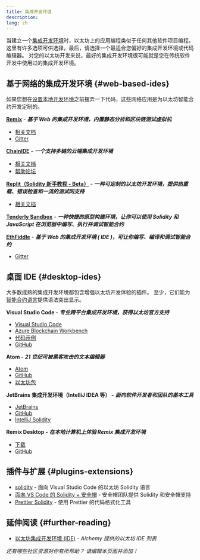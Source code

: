 ```yaml
---
title: 集成开发环境
description:
lang: zh
---
```


当建立一个[集成开发环境](https://wikipedia.org/wiki/Integrated_development_environment)时，以太坊上的应用编程类似于任何其他软件项目编程。 这里有许多选项可供选择，最后，请选择一个最适合您偏好的集成开发环境或代码编辑器。 对您的以太坊开发来说，最好的集成开发环境很可能就是您在传统软件开发中使用过的集成开发环境。

## 基于网络的集成开发环境 \{#web-based-ides}

如果您想在[设置本地开发环境](/developers/local-environment/)之前摆弄一下代码，这些网络应用是为以太坊智能合约开发定制的。

**[Remix](https://remix.ethereum.org/)** - **_基于 Web 的集成开发环境，内置静态分析和区块链测试虚拟机_**

- [相关文档](https://remix-ide.readthedocs.io/en/latest/#)
- [Gitter](https://gitter.im/ethereum/remix)

**[ChainIDE](https://chainide.com/)** - **_一个支持多链的云端集成开发环境_**

- [相关文档](https://chainide.gitbook.io/chainide-english-1/)
- [帮助论坛](https://forum.chainide.com/)

**[Replit（Solidity 新手教程 - Beta）](https://replit.com/@replit/Solidity-starter-beta)** - **_一种可定制的以太坊开发环境，提供热重载、错误检查和一流的测试网支持_**

- [相关文档](https://docs.replit.com/)

**[Tenderly Sandbox](https://sandbox.tenderly.co/)** - **_一种快捷的原型构建环境，让你可以使用 Solidity 和 JavaScript 在浏览器中编写、执行并调试智能合约_**

**[EthFiddle](https://ethfiddle.com/)** - **_基于 Web 的集成开发环境 ( IDE )，可让你编写、编译和调试智能合约_**

- [Gitter](https://gitter.im/loomnetwork/ethfiddle)

## 桌面 IDE \{#desktop-ides}

大多数成熟的集成开发环境都包含增强以太坊开发体验的插件。 至少，它们能为[智能合约语言](/developers/docs/smart-contracts/languages/)提供语法突出显示。

**Visual Studio Code -** **_专业跨平台集成开发环境，获得以太坊官方支持_**

- [Visual Studio Code](https://code.visualstudio.com/)
- [Azure Blockchain Workbench](https://azuremarketplace.microsoft.com/en-us/marketplace/apps/microsoft-azure-blockchain.azure-blockchain-workbench?tab=Overview)
- [代码示例](https://github.com/Azure-Samples/blockchain/blob/master/blockchain-workbench/application-and-smart-contract-samples/readme.md)
- [GitHub](https://github.com/microsoft/vscode)

**Atom -** **_21 世纪可被黑客攻击的文本编辑器_**

- [Atom](https://atom.io/)
- [GitHub](https://github.com/atom)
- [以太坊包](https://atom.io/packages/search?utf8=%E2%9C%93&q=keyword%3Aethereum&commit=Search)

**JetBrains 集成开发环境（IntelliJ IDEA 等） -** **_面向软件开发者和团队的基本工具_**

- [JetBrains](https://www.jetbrains.com/)
- [GitHub](https://github.com/JetBrains)
- [IntelliJ Solidity](https://github.com/intellij-solidity/intellij-solidity/)

**Remix Desktop -** **_在本地计算机上体验 Remix 集成开发环境_**

- [下载](https://github.com/ethereum/remix-desktop/releases)
- [GitHub](https://github.com/ethereum/remix-desktop)

## 插件与扩展 \{#plugins-extensions}

- [solidity](https://marketplace.visualstudio.com/items?itemName=JuanBlanco.solidity) - 面向 Visual Studio Code 的以太坊 Solidity 语言
- [面向 VS Code 的 Solidity + 安全帽](https://marketplace.visualstudio.com/items?itemName=NomicFoundation.hardhat-solidity) - 安全帽团队提供 Solidity 和安全帽支持
- [Prettier Solidity](https://github.com/prettier-solidity/prettier-plugin-solidity) - 使用 Prettier 的代码格式化工具

## 延伸阅读 \{#further-reading}

- [以太坊集成开发环境 (IDE)](https://www.alchemy.com/list-of/web3-ides-on-ethereum) _- Alchemy 提供的以太坊 IDE 列表_

_还有哪些社区资源对你有所帮助？ 请编辑本页面并添加！_
